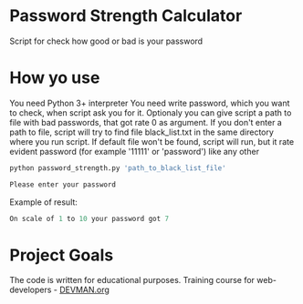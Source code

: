 # Password Strength Calculator

Script for check how good or bad is your password

# How yo use

You need Python 3+ interpreter
You need write password, which you want to check, when script ask you for it.
Optionaly you can give script a path to file with bad passwords, that got rate 0 as argument. 
If you don't enter a path to file, script will try to find file black_list.txt in the same directory where you run script.
If default file won't be found, script will run, but it rate evident password (for example '11111' or 'password') like any other 

```bash
python password_strength.py 'path_to_black_list_file'

Please enter your password
```
Example of result:
```python
On scale of 1 to 10 your password got 7
```

# Project Goals

The code is written for educational purposes. Training course for web-developers - [DEVMAN.org](https://devman.org)

